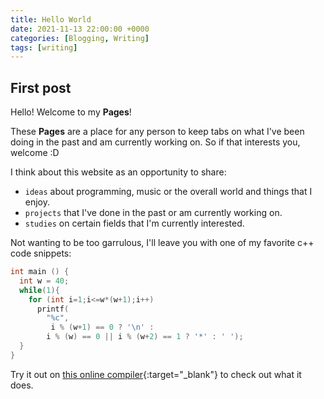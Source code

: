 ```yaml
---
title: Hello World
date: 2021-11-13 22:00:00 +0000
categories: [Blogging, Writing]
tags: [writing]
---
```


## First post

Hello! Welcome to my **Pages**!

These **Pages** are a place for any person to keep tabs on what I've been doing in the past and am currently working on.
So if that interests you, welcome :D

I think about this website as an opportunity to share:
- `ideas` about programming, music or the overall world and things that I enjoy.
- `projects` that I've done in the past or am currently working on.
- `studies` on certain fields that I'm currently interested.


Not wanting to be too garrulous, I'll leave you with one of my favorite c++ code snippets:

```c++
int main () {
  int w = 40;
  while(1){
    for (int i=1;i<=w*(w+1);i++)
      printf(
        "%c",
         i % (w+1) == 0 ? '\n' :
        i % (w) == 0 || i % (w+2) == 1 ? '*' : ' ');
  }
}
```

Try it out on [this online compiler](https://onlinegdb.com/k1-HH4tZB){:target="_blank"} to check out what it does.
